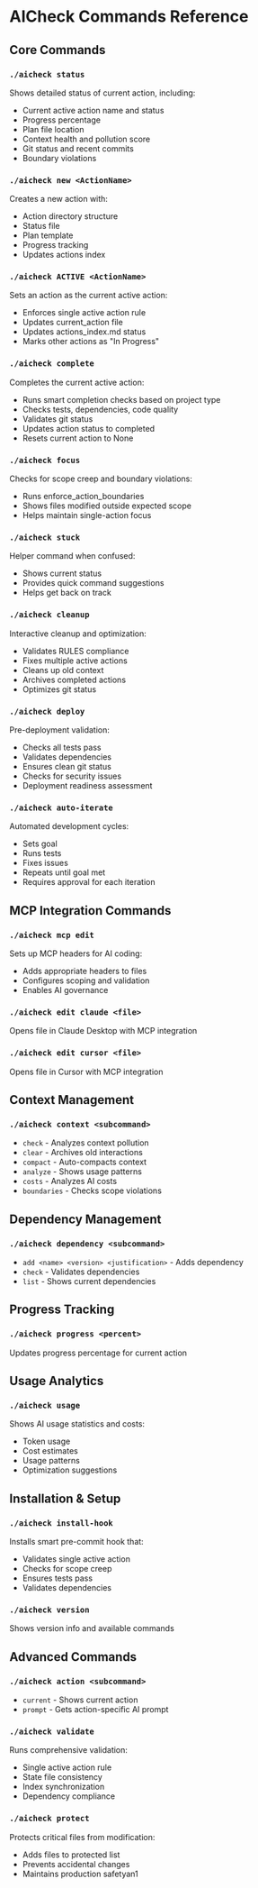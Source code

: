 # AICheck Commands Reference

## Core Commands

### `./aicheck status`
Shows detailed status of current action, including:
- Current active action name and status
- Progress percentage
- Plan file location
- Context health and pollution score
- Git status and recent commits
- Boundary violations

### `./aicheck new <ActionName>`
Creates a new action with:
- Action directory structure
- Status file
- Plan template
- Progress tracking
- Updates actions index

### `./aicheck ACTIVE <ActionName>`
Sets an action as the current active action:
- Enforces single active action rule
- Updates current_action file
- Updates actions_index.md status
- Marks other actions as "In Progress"

### `./aicheck complete`
Completes the current active action:
- Runs smart completion checks based on project type
- Checks tests, dependencies, code quality
- Validates git status
- Updates action status to completed
- Resets current action to None

### `./aicheck focus`
Checks for scope creep and boundary violations:
- Runs enforce_action_boundaries
- Shows files modified outside expected scope
- Helps maintain single-action focus

### `./aicheck stuck`
Helper command when confused:
- Shows current status
- Provides quick command suggestions
- Helps get back on track

### `./aicheck cleanup`
Interactive cleanup and optimization:
- Validates RULES compliance
- Fixes multiple active actions
- Cleans up old context
- Archives completed actions
- Optimizes git status

### `./aicheck deploy`
Pre-deployment validation:
- Checks all tests pass
- Validates dependencies
- Ensures clean git status
- Checks for security issues
- Deployment readiness assessment

### `./aicheck auto-iterate`
Automated development cycles:
- Sets goal
- Runs tests
- Fixes issues
- Repeats until goal met
- Requires approval for each iteration

## MCP Integration Commands

### `./aicheck mcp edit`
Sets up MCP headers for AI coding:
- Adds appropriate headers to files
- Configures scoping and validation
- Enables AI governance

### `./aicheck edit claude <file>`
Opens file in Claude Desktop with MCP integration

### `./aicheck edit cursor <file>`
Opens file in Cursor with MCP integration

## Context Management

### `./aicheck context <subcommand>`
- `check` - Analyzes context pollution
- `clear` - Archives old interactions
- `compact` - Auto-compacts context
- `analyze` - Shows usage patterns
- `costs` - Analyzes AI costs
- `boundaries` - Checks scope violations

## Dependency Management

### `./aicheck dependency <subcommand>`
- `add <name> <version> <justification>` - Adds dependency
- `check` - Validates dependencies
- `list` - Shows current dependencies

## Progress Tracking

### `./aicheck progress <percent>`
Updates progress percentage for current action

## Usage Analytics

### `./aicheck usage`
Shows AI usage statistics and costs:
- Token usage
- Cost estimates
- Usage patterns
- Optimization suggestions

## Installation & Setup

### `./aicheck install-hook`
Installs smart pre-commit hook that:
- Validates single active action
- Checks for scope creep
- Ensures tests pass
- Validates dependencies

### `./aicheck version`
Shows version info and available commands

## Advanced Commands

### `./aicheck action <subcommand>`
- `current` - Shows current action
- `prompt` - Gets action-specific AI prompt

### `./aicheck validate`
Runs comprehensive validation:
- Single active action rule
- State file consistency
- Index synchronization
- Dependency compliance

### `./aicheck protect`
Protects critical files from modification:
- Adds files to protected list
- Prevents accidental changes
- Maintains production safetyan1